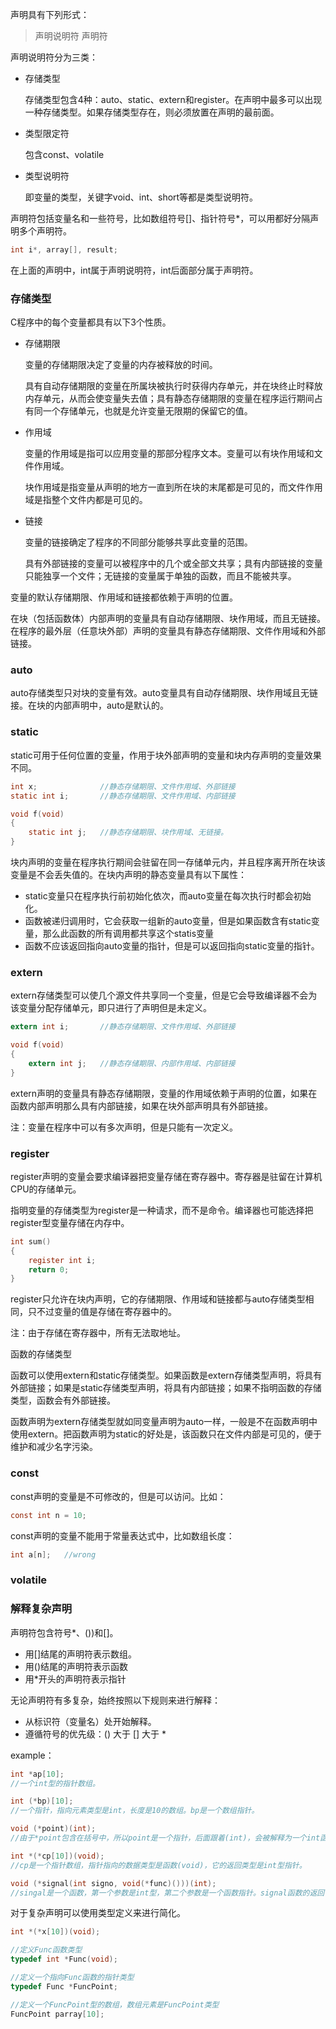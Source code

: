 声明具有下列形式：

> 声明说明符 声明符

声明说明符分为三类：

- 存储类型

  存储类型包含4种：auto、static、extern和register。在声明中最多可以出现一种存储类型。如果存储类型存在，则必须放置在声明的最前面。

- 类型限定符

  包含const、volatile

- 类型说明符

  即变量的类型，关键字void、int、short等都是类型说明符。

声明符包括变量名和一些符号，比如数组符号[]、指针符号*，可以用都好分隔声明多个声明符。



```c
int i*, array[], result;
```

在上面的声明中，int属于声明说明符，int后面部分属于声明符。



### 存储类型

C程序中的每个变量都具有以下3个性质。

- 存储期限

  变量的存储期限决定了变量的内存被释放的时间。

  具有自动存储期限的变量在所属块被执行时获得内存单元，并在块终止时释放内存单元，从而会使变量失去值；具有静态存储期限的变量在程序运行期间占有同一个存储单元，也就是允许变量无限期的保留它的值。

- 作用域

  变量的作用域是指可以应用变量的那部分程序文本。变量可以有块作用域和文件作用域。

  块作用域是指变量从声明的地方一直到所在块的末尾都是可见的，而文件作用域是指整个文件内都是可见的。

- 链接

  变量的链接确定了程序的不同部分能够共享此变量的范围。

  具有外部链接的变量可以被程序中的几个或全部文共享；具有内部链接的变量只能独享一个文件；无链接的变量属于单独的函数，而且不能被共享。

变量的默认存储期限、作用域和链接都依赖于声明的位置。

在块（包括函数体）内部声明的变量具有自动存储期限、块作用域，而且无链接。在程序的最外层（任意块外部）声明的变量具有静态存储期限、文件作用域和外部链接。



### auto

auto存储类型只对块的变量有效。auto变量具有自动存储期限、块作用域且无链接。在块的内部声明中，auto是默认的。



### static

static可用于任何位置的变量，作用于块外部声明的变量和块内存声明的变量效果不同。

```c
int x;				//静态存储期限、文件作用域、外部链接
static int i;		//静态存储期限、文件作用域、内部链接

void f(void)
{
    static int j;	//静态存储期限、块作用域、无链接。
}
```

块内声明的变量在程序执行期间会驻留在同一存储单元内，并且程序离开所在块该变量是不会丢失值的。在块内声明的静态变量具有以下属性：

- static变量只在程序执行前初始化依次，而auto变量在每次执行时都会初始化。
- 函数被递归调用时，它会获取一组新的auto变量，但是如果函数含有static变量，那么此函数的所有调用都共享这个statis变量
- 函数不应该返回指向auto变量的指针，但是可以返回指向static变量的指针。



### extern

extern存储类型可以使几个源文件共享同一个变量，但是它会导致编译器不会为该变量分配存储单元，即只进行了声明但是未定义。

```c
extern int i;		//静态存储期限、文件作用域、外部链接

void f(void)
{
    extern int j;	//静态存储期限、内部作用域、内部链接
}
```

extern声明的变量具有静态存储期限，变量的作用域依赖于声明的位置，如果在函数内部声明那么具有内部链接，如果在块外部声明具有外部链接。

注：变量在程序中可以有多次声明，但是只能有一次定义。



### register

register声明的变量会要求编译器把变量存储在寄存器中。寄存器是驻留在计算机CPU的存储单元。

指明变量的存储类型为register是一种请求，而不是命令。编译器也可能选择把register型变量存储在内存中。

```c
int sum()
{
    register int i;
    return 0;
}
```

register只允许在块内声明，它的存储期限、作用域和链接都与auto存储类型相同，只不过变量的值是存储在寄存器中的。

注：由于存储在寄存器中，所有无法取地址。



函数的存储类型

函数可以使用extern和static存储类型。如果函数是extern存储类型声明，将具有外部链接；如果是static存储类型声明，将具有内部链接；如果不指明函数的存储类型，函数会有外部链接。

函数声明为extern存储类型就如同变量声明为auto一样，一般是不在函数声明中使用extern。把函数声明为static的好处是，该函数只在文件内部是可见的，便于维护和减少名字污染。



### const

const声明的变量是不可修改的，但是可以访问。比如：

```c
const int n = 10;
```

const声明的变量不能用于常量表达式中，比如数组长度：

```c
int a[n];	//wrong
```



### volatile





### 解释复杂声明

声明符包含符号*、())和[]。

- 用[]结尾的声明符表示数组。
- 用()结尾的声明符表示函数
- 用*开头的声明符表示指针

无论声明符有多复杂，始终按照以下规则来进行解释：

- 从标识符（变量名）处开始解释。
- 遵循符号的优先级：() 大于 [] 大于 *

example：

```c
int *ap[10];
//一个int型的指针数组。

int (*bp)[10];
//一个指针，指向元素类型是int，长度是10的数组。bp是一个数组指针。

void (*point)(int);
//由于*point包含在括号中，所以point是一个指针，后面跟着(int)，会被解释为一个int函数，它有一个int型参数，返回值为void，因此point是一个指针函数的指针。

int *(*cp[10])(void);
//cp是一个指针数组，指针指向的数据类型是函数(void)，它的返回类型是int型指针。

void (*signal(int signo, void(*func)()))(int);
//singal是一个函数，第一个参数是int型，第二个参数是一个函数指针。signal函数的返回值是一个带有int参数的函数指针
```

对于复杂声明可以使用类型定义来进行简化。

```c
int *(*x[10])(void);

//定义Func函数类型
typedef int *Func(void);

//定义一个指向Func函数的指针类型
typedef Func *FuncPoint;

//定义一个FuncPoint型的数组，数组元素是FuncPoint类型
FuncPoint parray[10];
```
